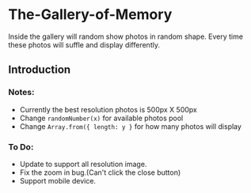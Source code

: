 # The-Gallery-of-Memory
Inside the gallery will random show photos in random shape.
Every time these photos will suffle and display differently.

## Introduction


### Notes:
- Currently the best resolution photos is 500px X 500px
- Change `randomNumber(x)` for available photos pool
- Change `Array.from({ length: y }` for how many photos will display

### To Do:
- Update to support all resolution image.
- Fix the zoom in bug.(Can't click the close button)
- Support mobile device.
